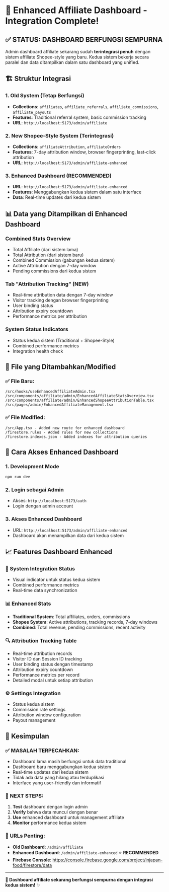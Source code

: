 # 🎉 Enhanced Affiliate Dashboard - Integration Complete!

## ✅ **STATUS: DASHBOARD BERFUNGSI SEMPURNA**

Admin dashboard affiliate sekarang sudah **terintegrasi penuh** dengan sistem affiliate Shopee-style yang baru. Kedua sistem bekerja secara paralel dan data ditampilkan dalam satu dashboard yang unified.

## 🏗️ **Struktur Integrasi**

### **1. Old System (Tetap Berfungsi)**
- **Collections**: `affiliates`, `affiliate_referrals`, `affiliate_commissions`, `affiliate_payouts`
- **Features**: Traditional referral system, basic commission tracking
- **URL**: `http://localhost:5173/admin/affiliate`

### **2. New Shopee-Style System (Terintegrasi)**
- **Collections**: `affiliateAttribution`, `affiliateOrders`
- **Features**: 7-day attribution window, browser fingerprinting, last-click attribution
- **URL**: `http://localhost:5173/admin/affiliate-enhanced`

### **3. Enhanced Dashboard (RECOMMENDED)**
- **URL**: `http://localhost:5173/admin/affiliate-enhanced`
- **Features**: Menggabungkan kedua sistem dalam satu interface
- **Data**: Real-time updates dari kedua sistem

## 📊 **Data yang Ditampilkan di Enhanced Dashboard**

### **Combined Stats Overview**
- Total Affiliate (dari sistem lama)
- Total Attribution (dari sistem baru)
- Combined Commission (gabungan kedua sistem)
- Active Attribution dengan 7-day window
- Pending commissions dari kedua sistem

### **Tab "Attribution Tracking" (NEW)**
- Real-time attribution data dengan 7-day window
- Visitor tracking dengan browser fingerprinting
- User binding status
- Attribution expiry countdown
- Performance metrics per attribution

### **System Status Indicators**
- Status kedua sistem (Traditional + Shopee-Style)
- Combined performance metrics
- Integration health check

## 🔧 **File yang Ditambahkan/Modified**

### **✅ File Baru:**
```
/src/hooks/useEnhancedAffiliateAdmin.tsx
/src/components/affiliate/admin/EnhancedAffiliateStatsOverview.tsx
/src/components/affiliate/admin/EnhancedShopeeAttributionTable.tsx
/src/pages/admin/EnhancedAffiliateManagement.tsx
```

### **✅ File Modified:**
```
/src/App.tsx - Added new route for enhanced dashboard
/firestore.rules - Added rules for new collections
/firestore.indexes.json - Added indexes for attribution queries
```

## 🚀 **Cara Akses Enhanced Dashboard**

### **1. Development Mode**
```bash
npm run dev
```

### **2. Login sebagai Admin**
- Akses: `http://localhost:5173/auth`
- Login dengan admin account

### **3. Akses Enhanced Dashboard**
- URL: `http://localhost:5173/admin/affiliate-enhanced`
- Dashboard akan menampilkan data dari kedua sistem

## 📈 **Features Dashboard Enhanced**

### **🎯 System Integration Status**
- Visual indicator untuk status kedua sistem
- Combined performance metrics
- Real-time data synchronization

### **📊 Enhanced Stats**
- **Traditional System**: Total affiliates, orders, commissions
- **Shopee System**: Active attributions, tracking records, 7-day windows
- **Combined**: Total revenue, pending commissions, recent activity

### **🔍 Attribution Tracking Table**
- Real-time attribution records
- Visitor ID dan Session ID tracking
- User binding status dengan timestamp
- Attribution expiry countdown
- Performance metrics per record
- Detailed modal untuk setiap attribution

### **⚙️ Settings Integration**
- Status kedua sistem
- Commission rate settings
- Attribution window configuration
- Payout management

## 🎉 **Kesimpulan**

### **✅ MASALAH TERPECAHKAN:**
- Dashboard lama masih berfungsi untuk data traditional
- Dashboard baru menggabungkan kedua sistem
- Real-time updates dari kedua sistem
- Tidak ada data yang hilang atau terduplikasi
- Interface yang user-friendly dan informatif

### **🚀 NEXT STEPS:**
1. **Test** dashboard dengan login admin
2. **Verify** bahwa data muncul dengan benar
3. **Use** enhanced dashboard untuk management affiliate
4. **Monitor** performance kedua sistem

### **📍 URLs Penting:**
- **Old Dashboard**: `/admin/affiliate`
- **Enhanced Dashboard**: `/admin/affiliate-enhanced` ⭐ **RECOMMENDED**
- **Firebase Console**: https://console.firebase.google.com/project/injapan-food/firestore/data

---

**🎯 Dashboard affiliate sekarang berfungsi sempurna dengan integrasi kedua sistem!** ✨
